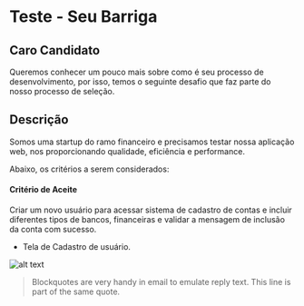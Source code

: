 # Teste - Seu Barriga


## Caro Candidato

Queremos conhecer um pouco mais sobre como é seu processo de desenvolvimento, por isso, temos o seguinte desafio que faz parte do nosso processo de seleção. 


## Descrição

Somos uma startup do ramo financeiro e precisamos testar nossa aplicação web, nos proporcionando qualidade, eficiência e performance.


Abaixo, os critérios a serem considerados:

#### Critério de Aceite

Criar um novo usuário para acessar sistema de cadastro de contas  e incluir diferentes tipos de bancos, financeiras e validar a mensagem de inclusão da conta com sucesso.

*  Tela de Cadastro de usuário.


![alt text](img/markdown_logo.png)


> Blockquotes are very handy in email to emulate reply text.
> This line is part of the same quote.
